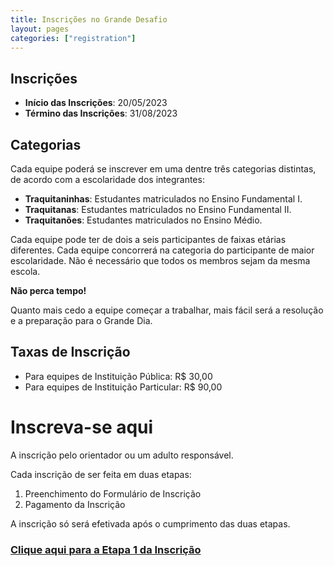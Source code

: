 ```yaml
---
title: Inscrições no Grande Desafio
layout: pages
categories: ["registration"]
---
```

## Inscrições

* **Início das Inscrições**: 20/05/2023
* **Término das Inscrições**: 31/08/2023

## Categorias

Cada equipe poderá se inscrever em uma dentre três categorias distintas, de acordo com a escolaridade dos integrantes:

* **Traquitaninhas**: Estudantes matriculados no Ensino Fundamental I.
* **Traquitanas**: Estudantes matriculados no Ensino Fundamental II.
* **Traquitanões**: Estudantes matriculados no Ensino Médio.

Cada equipe pode ter de dois a seis participantes de faixas etárias diferentes. Cada equipe concorrerá na categoria do participante de maior escolaridade. Não é necessário que todos os membros sejam da mesma escola.

**Não perca tempo!**

Quanto mais cedo a equipe começar a trabalhar, mais fácil será a resolução e a preparação para o Grande Dia.

## Taxas de Inscrição 

* Para equipes de Instituição Pública: R$ 30,00 
* Para equipes de Instituição Particular: R$ 90,00

# Inscreva-se aqui

A inscrição pelo orientador ou um adulto responsável.

Cada inscrição de ser feita em duas etapas:

1. Preenchimento do Formulário de Inscrição
2. Pagamento da Inscrição

A inscrição só será efetivada após o cumprimento das duas etapas.

### [Clique aqui para a Etapa 1 da Inscrição](https://forms.gle/YtgedKdyeeWAa8BMA)